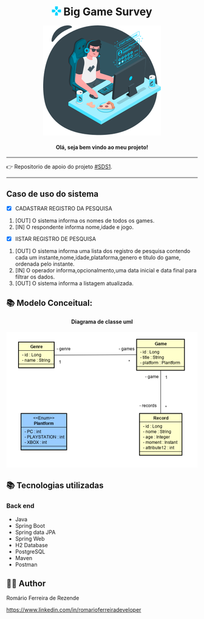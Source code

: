 <div align="center">
  <H1><img src="https://github.com/Romariorfr/Big-Game-Survey/blob/master/backend/assets/logo.png"/> Big Game Survey</H1>
  <img src="https://github.com/Romariorfr/Big-Game-Survey/blob/master/backend/assets/gamer.png"/> 
  <H4>Olá, seja bem vindo ao meu projeto!</H4>
</div>

---

:point_right: Repositorio de apoio do projeto [#SDS1](https://github.com/devsuperior/sds1). 

---


## Caso de uso do sistema
- [X] CADASTRAR REGISTRO DA PESQUISA
1. [OUT] O sistema informa os nomes de todos os games.
2. [IN] O respondente informa nome,idade e jogo.

- [X] lISTAR REGISTRO DE PESQUISA
1. [OUT] O sistema informa uma lista dos registro de pesquisa contendo cada um instante,nome,idade,plataforma,genero e titulo do game, ordenada pelo instante.
2. [IN] O operador informa,opcionalmento,uma data inicial e data final para filtrar os dados.
3. [OUT] O sistema informa a listagem atualizada.

## 📚 Modelo Conceitual:

<div align="center">
  <h4>Diagrama de classe uml</h4>
  <img src="https://github.com/Romariorfr/Big-Game-Survey/blob/master/backend/assets/uml%20sds1.png" alt="uml project"/>
</div>



## :books: Tecnologias utilizadas
### Back end
- Java
- Spring Boot
- Spring data JPA
- Spring Web
- H2 Database
- PostgreSQL
- Maven
- Postman

## :astronaut: Author 

Romário Ferreira de Rezende

https://www.linkedin.com/in/romarioferreiradeveloper

